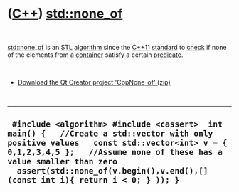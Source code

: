 



 

 

 

 

 

([C++](Cpp.htm)) [std::none\_of](CppNone_of.htm)
================================================

 

[std::none\_of](CppNone_of.htm) is an [STL](CppStl.htm)
[algorithm](CppAlgorithm.htm) since the [C++11](Cpp11.htm)
[standard](CppStandard.htm) to [check](CppCheck.htm) if none of the
elements from a [container](CppContainer.htm) satisfy a certain
[predicate](CppPredicate.htm).

 

-   [Download the Qt Creator project
    'CppNone\_of' (zip)](CppNone_of.zip)

 

  -------------------------------------------------------------------------------------------------------------------------------------------------------------------------------------------------------------------------------------------------------------------------------------------------
  ` #include <algorithm> #include <cassert>  int main() {   //Create a std::vector with only positive values   const std::vector<int> v = { 0,1,2,3,4,5 };   //Assume none of these has a value smaller than zero   assert(std::none_of(v.begin(),v.end(),[](const int i){ return i < 0; } )); }`
  -------------------------------------------------------------------------------------------------------------------------------------------------------------------------------------------------------------------------------------------------------------------------------------------------

 

 

 

 

 





 



